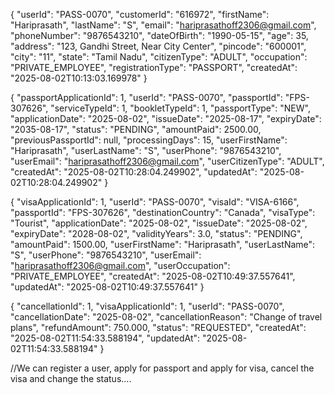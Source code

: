 {
    "userId": "PASS-0070",
    "customerId": "616972",
    "firstName": "Hariprasath",
    "lastName": "S",
    "email": "hariprasathoff2306@gmail.com",
    "phoneNumber": "9876543210",
    "dateOfBirth": "1990-05-15",
    "age": 35,
    "address": "123, Gandhi Street, Near City Center",
    "pincode": "600001",
    "city": "11",
    "state": "Tamil Nadu",
    "citizenType": "ADULT",
    "occupation": "PRIVATE_EMPLOYEE",
    "registrationType": "PASSPORT",
    "createdAt": "2025-08-02T10:13:03.169978"
}

{
    "passportApplicationId": 1,
    "userId": "PASS-0070",
    "passportId": "FPS-307626",
    "serviceTypeId": 1,
    "bookletTypeId": 1,
    "passportType": "NEW",
    "applicationDate": "2025-08-02",
    "issueDate": "2025-08-17",
    "expiryDate": "2035-08-17",
    "status": "PENDING",
    "amountPaid": 2500.00,
    "previousPassportId": null,
    "processingDays": 15,
    "userFirstName": "Hariprasath",
    "userLastName": "S",
    "userPhone": "9876543210",
    "userEmail": "hariprasathoff2306@gmail.com",
    "userCitizenType": "ADULT",
    "createdAt": "2025-08-02T10:28:04.249902",
    "updatedAt": "2025-08-02T10:28:04.249902"
}

{
    "visaApplicationId": 1,
    "userId": "PASS-0070",
    "visaId": "VISA-6166",
    "passportId": "FPS-307626",
    "destinationCountry": "Canada",
    "visaType": "Tourist",
    "applicationDate": "2025-08-02",
    "issueDate": "2025-08-02",
    "expiryDate": "2028-08-02",
    "validityYears": 3.0,
    "status": "PENDING",
    "amountPaid": 1500.00,
    "userFirstName": "Hariprasath",
    "userLastName": "S",
    "userPhone": "9876543210",
    "userEmail": "hariprasathoff2306@gmail.com",
    "userOccupation": "PRIVATE_EMPLOYEE",
    "createdAt": "2025-08-02T10:49:37.557641",
    "updatedAt": "2025-08-02T10:49:37.557641"
}


{
    "cancellationId": 1,
    "visaApplicationId": 1,
    "userId": "PASS-0070",
    "cancellationDate": "2025-08-02",
    "cancellationReason": "Change of travel plans",
    "refundAmount": 750.000,
    "status": "REQUESTED",
    "createdAt": "2025-08-02T11:54:33.588194",
    "updatedAt": "2025-08-02T11:54:33.588194"
}

//We can register a user, apply for passport and apply for visa, cancel the visa and change the status....
